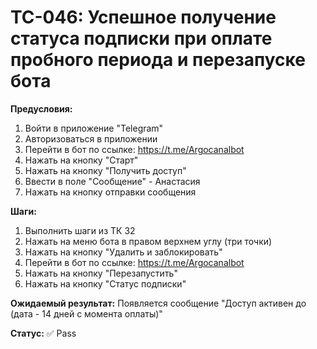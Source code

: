 # TC-046: Успешное получение статуса подписки при оплате пробного периода и перезапуске бота


**Предусловия:**
1. Войти в приложение "Telegram"
2. Авторизоваться в приложении
3. Перейти в бот по ссылке: https://t.me/Argocanalbot
4. Нажать на кнопку "Старт"
5. Нажать на кнопку "Получить доступ"
6. Ввести в поле "Сообщение" - Анастасия
7. Нажать на кнопку отправки сообщения

**Шаги:**
1. Выполнить шаги из ТК 32
2. Нажать на меню бота в правом верхнем углу (три точки)
3. Нажать на кнопку "Удалить и заблокировать"
4. Перейти в бот по ссылке: https://t.me/Argocanalbot
5. Нажать на кнопку "Перезапустить"
6. Нажать на кнопку "Статус подписки"

**Ожидаемый результат:**
Появляется сообщение "Доступ активен до (дата - 14 дней с момента оплаты)"

**Статус:** ✅ Pass
